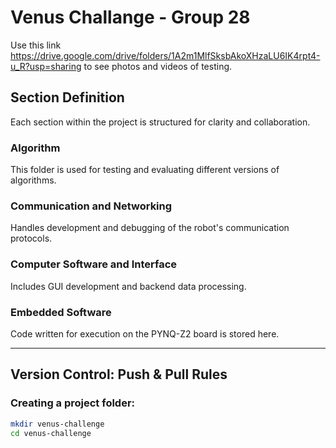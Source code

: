 # Venus Challange - Group 28

Use this link https://drive.google.com/drive/folders/1A2m1MlfSksbAkoXHzaLU6IK4rpt4-u_R?usp=sharing to see photos and videos of testing. 

## Section Definition
Each section within the project is structured for clarity and collaboration.

### Algorithm
This folder is used for testing and evaluating different versions of algorithms.

### Communication and Networking
Handles development and debugging of the robot's communication protocols.

### Computer Software and Interface
Includes GUI development and backend data processing.

### Embedded Software
Code written for execution on the PYNQ-Z2 board is stored here.

---

## Version Control: Push & Pull Rules

### Creating a project folder:
```bash
mkdir venus-challenge
cd venus-challenge
